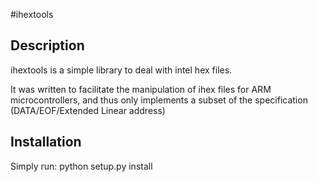 #ihextools


## Description


ihextools is a simple library to deal with intel hex files.

It was written to facilitate the manipulation of ihex files for ARM microcontrollers,
and thus only implements a subset of the specification
(DATA/EOF/Extended Linear address)


## Installation

Simply run: python setup.py install

